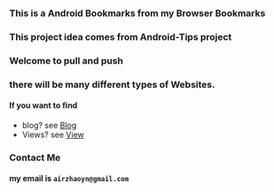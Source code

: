 ### This is a Android Bookmarks from my Browser Bookmarks

### This project idea comes from Android-Tips project

### Welcome to pull and push 

### there will be many different types of Websites.

#### If you want to find 
- blog? see [Blog][1]
- Views? see [View][2]



### Contact Me 

#### my email is `airzhaoyn@gmail.com`

[1]: ./Blog.md
[2]: ./AboutView.md
